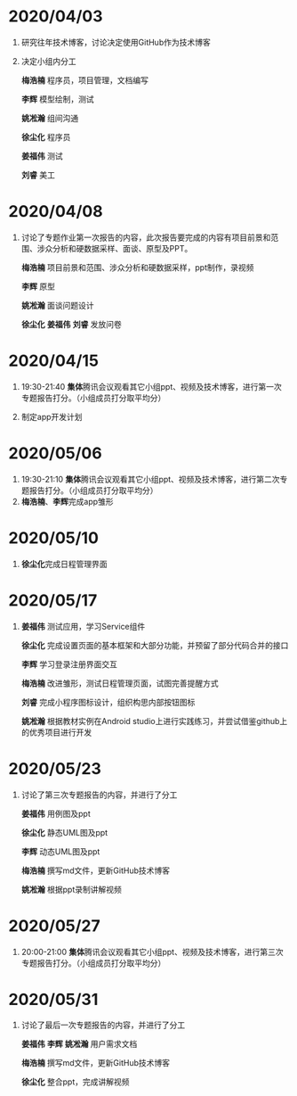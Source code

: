 # 2020/04/03

1. 研究往年技术博客，讨论决定使用GitHub作为技术博客

2. 决定小组内分工
   
   **梅浩楠**  程序员，项目管理，文档编写
   
   **李辉**      模型绘制，测试
   
   **姚凇瀚**  组间沟通
   
   **徐尘化**  程序员
   
   **姜福伟**  测试
   
   **刘睿**    美工


# 2020/04/08

1. 讨论了专题作业第一次报告的内容，此次报告要完成的内容有项目前景和范围、涉众分析和硬数据采样、面谈、原型及PPT。

   **梅浩楠**  项目前景和范围、涉众分析和硬数据采样，ppt制作，录视频

   **李辉**      原型

   **姚凇瀚**  面谈问题设计

   **徐尘化** **姜福伟** **刘睿**    发放问卷


# 2020/04/15

1. 19:30-21:40 **集体**腾讯会议观看其它小组ppt、视频及技术博客，进行第一次专题报告打分。（小组成员打分取平均分）

2. 制定app开发计划

# 2020/05/06

1. 19:30-21:10 **集体**腾讯会议观看其它小组ppt、视频及技术博客，进行第二次专题报告打分。（小组成员打分取平均分）
2. **梅浩楠**、**李辉**完成app雏形

# 2020/05/10

1. **徐尘化**完成日程管理界面

# 2020/05/17

1. **姜福伟** 测试应用，学习Service组件

   **徐尘化** 完成设置页面的基本框架和大部分功能，并预留了部分代码合并的接口
   
   **李辉** 学习登录注册界面交互
   
   **梅浩楠** 改进雏形，测试日程管理页面，试图完善提醒方式
   
   **刘睿** 完成小程序图标设计，组织构思内部按钮图标
   
   **姚凇瀚** 根据教材实例在Android studio上进行实践练习，并尝试借鉴github上的优秀项目进行开发

# 2020/05/23

1. 讨论了第三次专题报告的内容，并进行了分工

   **姜福伟** 用例图及ppt

   **徐尘化** 静态UML图及ppt

   **李辉** 动态UML图及ppt

   **梅浩楠** 撰写md文件，更新GitHub技术博客

   **姚凇瀚** 根据ppt录制讲解视频

# 2020/05/27

1. 20:00-21:00 **集体**腾讯会议观看其它小组ppt、视频及技术博客，进行第三次专题报告打分。（小组成员打分取平均分）

# 2020/05/31

1. 讨论了最后一次专题报告的内容，并进行了分工

   **姜福伟** **李辉** **姚凇瀚** 用户需求文档

   **梅浩楠** 撰写md文件，更新GitHub技术博客

   **徐尘化** 整合ppt，完成讲解视频

   

   

   